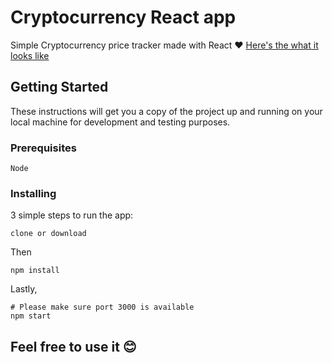 # Cryptocurrency React app
Simple Cryptocurrency price tracker made with React :heart:
[Here's the what it looks like](https://johnleoclaudio.github.io/crypto-ticker-app/)

## Getting Started

These instructions will get you a copy of the project up and running on your local machine for development and testing purposes.

### Prerequisites

```
Node
```

### Installing

3 simple steps to run the app:

```
clone or download
```
Then
```
npm install
```
Lastly,
```
# Please make sure port 3000 is available
npm start
```

## Feel free to use it :blush: